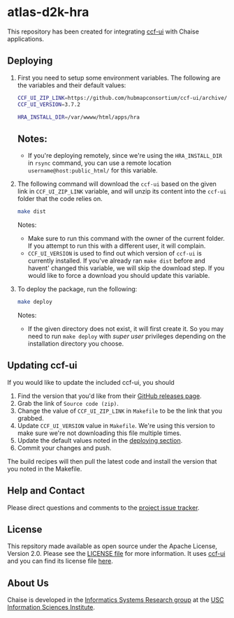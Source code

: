 # atlas-d2k-hra

This repository has been created for integrating [ccf-ui](https://github.com/hubmapconsortium/ccf-ui) with Chaise applications.

## Deploying

1. First you need to setup some environment variables. The following are the variables and their default values:

    ```sh
    CCF_UI_ZIP_LINK=https://github.com/hubmapconsortium/ccf-ui/archive/refs/tags/3.7.2.zip
    CCF_UI_VERSION=3.7.2

    HRA_INSTALL_DIR=/var/wwww/html/apps/hra
    ```
    Notes:
    -
    - If you're deploying remotely, since we're using the `HRA_INSTALL_DIR` in `rsync` command, you can use a remote location `username@host:public_html/` for this variable.

2. The following command will download the `ccf-ui` based on the given link in `CCF_UI_ZIP_LINK` variable, and will unzip its content into the `ccf-ui` folder that the code relies on.

    ```sh
    make dist
    ```

    Notes:
    - Make sure to run this command with the owner of the current folder. If you attempt to run this with a different user, it will complain.
    - `CCF_UI_VERSION` is used to find out which version of `ccf-ui` is currently installed. If you've already ran `make dist` before and havent' changed this variable, we will skip the download step. If you would like to force a download you should update this variable.

3. To deploy the package, run the following:

    ```sh
    make deploy
    ```

    Notes:
      - If the given directory does not exist, it will first create it. So you may need to run `make deploy` with _super user_ privileges depending on the installation directory you choose.

## Updating ccf-ui

If you would like to update the included ccf-ui, you should

1. Find the version that you'd like from their [GitHub releases page](https://github.com/hubmapconsortium/ccf-ui/releases).
2. Grab the link of `Source code (zip)`.
3. Change the value of `CCF_UI_ZIP_LINK` in `Makefile` to be the link that you grabbed.
4. Update `CCF_UI_VERSION` value in `Makefile`. We're using this version to make sure we're not downloading this file multiple times.
5. Update the default values noted in the [deploying section](#deploying).
6. Commit your changes and push.

The build recipes will then pull the latest code and install the version that you noted in the Makefile.

## Help and Contact

Please direct questions and comments to the [project issue tracker](https://github.com/informatics-isi-edu/atlas-d2k-hra/issues).
## License

This repsitory made available as open source under the Apache License, Version 2.0. Please see the [LICENSE file](LICENSE) for more information. It uses [ccf-ui](https://github.com/hubmapconsortium/ccf-ui) and you can find its license file [here](CCF_UI_LICENSE).

## About Us

Chaise is developed in the [Informatics Systems Research group](https://www.isi.edu/isr/) at the [USC Information Sciences Institute](http://www.isi.edu).

